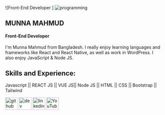 ![Front-End Developer ] ![programming](https://user-images.githubusercontent.com/81243579/129124612-f7bb04f0-61d3-431e-bf99-466d81e960f6.gif)

##     MUNNA MAHMUD
#### Front-End Developer

I'm Munna Mahmud from Bangladesh. I really enjoy learning languages and frameworks like React and React Native, as well as work in WordPress. I also enjoy JavaScript & Node JS. 

## Skills and Experience:
Javascript || REACT JS || VUE JS|| Node JS || HTML || CSS || Bootstrap || Tailwind



[<img src='https://cdn.jsdelivr.net/npm/simple-icons@3.0.1/icons/github.svg' alt='github' height='40'>](https://github.com/Munna222)  [<img src='https://cdn.jsdelivr.net/npm/simple-icons@3.0.1/icons/dev-dot-to.svg' alt='dev' height='40'>](https://dev.to/Munna222)  [<img src='https://cdn.jsdelivr.net/npm/simple-icons@3.0.1/icons/linkedin.svg' alt='linkedin' height='40'>](https://www.linkedin.com/in/linkedin.com/in/munna-mahmud-ba3371211/)  [<img src='https://cdn.jsdelivr.net/npm/simple-icons@3.0.1/icons/youtube.svg' alt='YouTube' height='40'>](https://www.youtube.com/channel/Weekly_Munna)  


